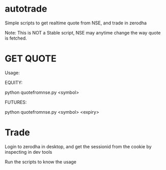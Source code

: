 # autotrade
Simple scripts to get realtime quote from NSE, and trade in zerodha

Note: This is NOT a Stable script, NSE may anytime change the way quote is fetched.


# GET QUOTE
Usage:

EQUITY:

python quotefromnse.py \<symbol\>

FUTURES:

python quotefromnse.py \<symbol\> \<expiry\>

# Trade

Login to zerodha in desktop, and get the sessionid from the cookie by inspecting in dev tools

Run the scripts to know the usage
